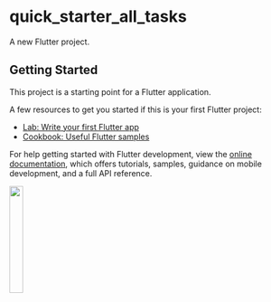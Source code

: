 # quick_starter_all_tasks

A new Flutter project.

## Getting Started

This project is a starting point for a Flutter application.

A few resources to get you started if this is your first Flutter project:

- [Lab: Write your first Flutter app](https://docs.flutter.dev/get-started/codelab)
- [Cookbook: Useful Flutter samples](https://docs.flutter.dev/cookbook)

For help getting started with Flutter development, view the
[online documentation](https://docs.flutter.dev/), which offers tutorials,
samples, guidance on mobile development, and a full API reference.
<p>
  <img src="[!Screenshot_20240322_213623-portrait](https://github.com/Krupaparmar30/quick_starter_all_tasks/assets/149374671/39fb24ec-28e6-4d56-b8d3-24f3a8d59034)"width=22% higth=35%>
</p>

